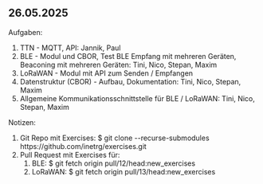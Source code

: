 26.05.2025
----------
Aufgaben:
<ol>
  <li>TTN - MQTT, API: Jannik, Paul</li>
  <li>BLE - Modul und CBOR, Test BLE Empfang mit mehreren Geräten, Beaconing mit mehreren Geräten: Tini, Nico, Stepan, Maxim</li>
  <li>LoRaWAN - Modul mit API zum Senden / Empfangen</li>
  <li>Datenstruktur (CBOR) - Aufbau, Dokumentation: Tini, Nico, Stepan, Maxim</li>
  <li>Allgemeine Kommunikationsschnittstelle für BLE / LoRaWAN: Tini, Nico, Stepan, Maxim</li>
</ol> 

Notizen:
<ol>
  <li>Git Repo mit Exercises: $ git clone --recurse-submodules https://github.com/inetrg/exercises.git</li>
  <li>Pull Request mit Exercises für:
    <ol>
      <li>BLE: $ git fetch origin pull/12/head:new_exercises</li>
      <li>LoRaWAN: $ git fetch origin pull/13/head:new_exercises</li>
    </ol>
  </li>
</ol> 